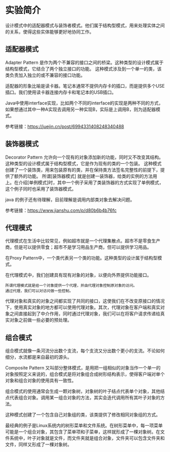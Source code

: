 # 实验简介

设计模式中的适配器模式与装饰者模式。他们属于结构型模式，用来处理实体之间的关系，使得这些实体能够更好地协同工作。

## 适配器模式

Adapter Pattern 是作为两个不兼容的接口之间的桥梁。这种类型的设计模式属于结构型模式，它结合了两个独立接口的功能。
这种模式涉及到一个单一的类，该类负责加入独立的或不兼容的接口功能。

适配器的形象比喻是读卡器。笔记本通常不提供内存卡的插口，而是提供多个USE插口。我们使用读卡器连接内存卡和笔记本的USB插口。

Java中使用interface实现，比如两个不同的interface的实现是两种不同的方式，如果想通过其中一种A实现去调用另一种实现B，实际是上调用B，则为适配器模式。

参考链接：https://juejin.cn/post/6994331408248340488

## 装饰器模式

Decorator Pattern 允许向一个现有的对象添加新的功能，同时又不改变其结构。这种类型的设计模式属于结构型模式，它是作为现有的类的一个包装。
这种模式创建了一个装饰类，用来包装原有的类，并在保持类方法签名完整性的前提下，提供了额外的功能。
所谓[装饰器模式] 就是创建一装饰器，给类的实例的方法用上。在介绍[单例模式]时，其中一个例子采用了类装饰器的方式实现了单例模式，这个例子同时也采用了装饰器模式。

java 的例子还有待理解，目前理解是调用内部类对象去解决问题。

参考链接：https://www.jianshu.com/p/d80b6b4b76fc

## 代理模式

代理模式在生活中比较常见，例如超市就是一个代理集散点。超市不是零食生产商，但是可以提供零食；超市不是学习用品生产商，但可以提供学习用品。  

在Proxy Pattern中，一个类代表另一个类的功能。这种类型的设计属于结构型模式。

在代理模式中，我们创建具有现有对象的对象，以便向外界提供功能接口。  

```
所谓代理模式就是给一个对象提供一个代理，并由代理对象控制原对象的访问。
通过代理，我们可以对访问做一些控制。
```

代理对象和真实的对象之间都实现了共同的接口，这使我们在不改变原接口的情况下，使用真实对象的地方都可以使用代理对象。其次，代理对象在客户端和真实对象之间直接起到了中介作用，同时通过代理对象，我们可以在将客户请求传递给真实对象之前做一些必要的预处理。

## 组合模式

组合模式就像一条河流分出数个支流，每个支流又分出数个更小的支流。不论如何细分，水流都是来自最初的源头。  

Composite Pattern 又叫部分整体模式，是用把一组相似的对象当作一个单一的对象按照定义来说的，组合模式是将对象组合成树形结构表示，使得客户端对单个对象和组合对象的使用具有一致性。  

组合模式的使用通常会生成一颗对象树，对象树的叶子结点代表单个对象，其他结点代表组合对象。调用某一组合对象的方法，其实会迭代调用所有其叶子对象的方法。  

这种模式创建了一个包含自己对象组的类，该类提供了修改相同对象组的方式。  

最经典的例子是Linux系统内的树形菜单和文件系统。在树形菜单中，每一项菜单可能是一个组合对象，其包含了菜单项和子菜单，这样就形成了一棵对象树。在文件系统中，叶子对象就是文件，而文件夹就是组合对象，文件夹可以包含文件夹和文件，同样又形成了一棵对象树。
